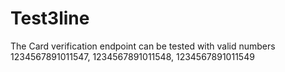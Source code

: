 # Test3line

The Card verification endpoint can be tested with valid numbers 1234567891011547, 1234567891011548, 1234567891011549
